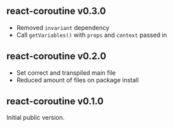 ## react-coroutine v0.3.0

 * Removed `invariant` dependency
 * Call `getVariables()` with `props` and `context` passed in

## react-coroutine v0.2.0

 * Set correct and transpiled main file
 * Reduced amount of files on package install

## react-coroutine v0.1.0

Initial public version.
